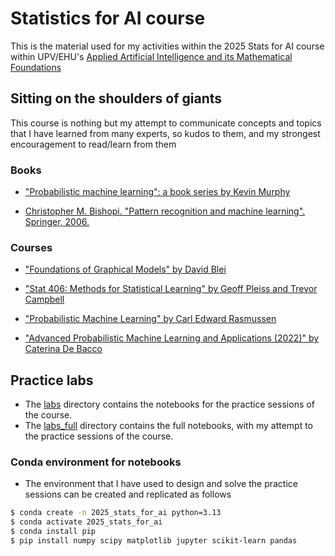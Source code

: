# Statistics for AI course

This is the material used for my activities within the 2025 Stats for AI course within UPV/EHU's [Applied Artificial Intelligence and its Mathematical Foundations](https://www.ehu.eus/en/web/graduondokoak/university-specialisation-applied-artificial-intelligence-mathematical-foundations)

## Sitting on the shoulders of giants

This course is nothing but my attempt to communicate concepts and topics that I have learned from many experts, so kudos to them, and my strongest encouragement to read/learn from them

### Books

- ["Probabilistic machine learning": a book series by Kevin Murphy](https://github.com/probml/pml-book)

- [Christopher M. Bishopi. "Pattern recognition and machine learning". Springer, 2006.](https://www.microsoft.com/en-us/research/wp-content/uploads/2006/01/Bishop-Pattern-Recognition-and-Machine-Learning-2006.pdf)

### Courses

- ["Foundations of Graphical Models" by David Blei](https://www.cs.columbia.edu/~blei/fogm/2020F/index.html)

- ["Stat 406: Methods for Statistical Learning" by Geoff Pleiss and Trevor Campbell](https://ubc-stat.github.io/stat-406/schedule/)

- ["Probabilistic Machine Learning" by Carl Edward Rasmussen](https://mlg.eng.cam.ac.uk/teaching/4f13/2425/)

- ["Advanced Probabilistic Machine Learning and Applications (2022)" by Caterina De Bacco](https://github.com/APMLA-2021/)

## Practice labs

- The [labs](./labs) directory contains the notebooks for the practice sessions of the course.
- The [labs_full](./labs_full) directory contains the full notebooks, with my attempt to the practice sessions of the course.

### Conda environment for notebooks

- The environment that I have used to design and solve the practice sessions can be created and replicated as follows

```bash
$ conda create -n 2025_stats_for_ai python=3.13 
$ conda activate 2025_stats_for_ai
$ conda install pip 
$ pip install numpy scipy matplotlib jupyter scikit-learn pandas
```
